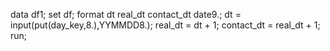 data df1;
set df;
format dt real_dt contact_dt date9.;
dt = input(put(day_key,8.),YYMMDD8.);
real_dt = dt + 1;
contact_dt = real_dt + 1;
run;
